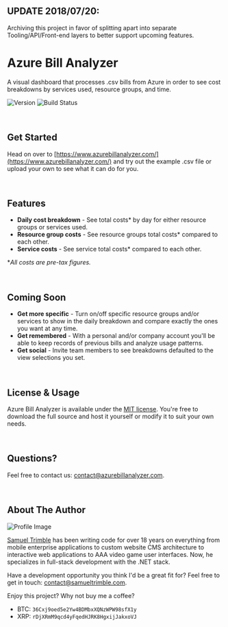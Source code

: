 ## UPDATE 2018/07/20:
Archiving this project in favor of splitting apart into separate Tooling/API/Front-end layers to better support upcoming features.

# Azure Bill Analyzer

A visual dashboard that processes .csv bills from Azure in order to see cost breakdowns by services used, resource groups, and time.

![Version](https://img.shields.io/badge/version-v0.1.4.0720(beta)-blue.svg) ![Build Status](https://img.shields.io/vso/build/samueltrimble/1611dc5d-c62b-4b86-9850-f6b7d72e42f6/1.svg)

<br>

## Get Started
Head on over to [https://www.azurebillanalyzer.com/](https://www.azurebillanalyzer.com/) and try out the example .csv file or upload your own to see what it can do for you.

<br>

## Features
* **Daily cost breakdown** - See total costs* by day for either resource groups or services used.
* **Resource group costs** - See resource groups total costs* compared to each other.
* **Service costs** - See service total costs* compared to each other.

&ast;*All costs are pre-tax figures.*

<br>

## Coming Soon
* **Get more specific** - Turn on/off specific resource groups and/or services to show in the daily breakdown and compare exactly the ones you want at any time.
* **Get remembered** - With a personal and/or company account you'll be able to keep records of previous bills and analyze usage patterns.
* **Get social** - Invite team members to see breakdowns defaulted to the view selections you set.

<br>

## License & Usage
Azure Bill Analyzer is available under the [MIT license](https://github.com/SamuelTrimble/AzureBillAnalyzer/blob/master/LICENSE). You're free to download the full source and host it yourself or modify it to suit your own needs.

<br>

## Questions?
Feel free to contact us: [contact@azurebillanalyzer.com](mailto:contact@azurebillanalyzer.com).

<br>

## About The Author
![Profile Image](https://en.gravatar.com/userimage/40584927/e310c48f90b7b7e685382fa838c8cf76.jpg?size=200)

[Samuel Trimble](http://www.samueltrimble.com/) has been writing code for over 18 years on everything from mobile enterprise applications to custom website CMS architecture to interactive web applications to AAA video game user interfaces. Now, he specializes in full-stack development with the .NET stack.

Have a development opportunity you think I'd be a great fit for? Feel free to get in touch: [contact@samueltrimble.com](mailto:contact@samueltrimble.com).

Enjoy this project? Why not buy me a coffee?
* BTC: `36Cxj9oed5e2Yw4BDMbxXQNzWPW98sfX1y`
* XRP: `rDjXRmM9qcd4yFqedHJRK8HgxijJakxoVJ`
